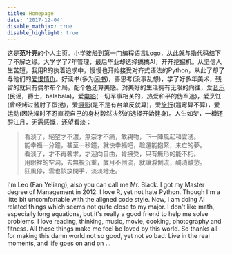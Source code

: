 ```yaml
---
title: Homepage
date: '2017-12-04'
disable_mathjax: true
disable_highlight: true
---
```


这是**范叶亮**的个人主页。小学接触到第一门编程语言[Logo](https://zh.wikipedia.org/zh-hans/Logo语言)，从此就与撸代码结下了不解之缘。大学学了7年管理，最后毕业却选择搞搞AI，开开挖掘机。从坚信人生苦短，我用R的执着追求中，慢慢也开始接受对齐式语法的Python，从此了却了与他们的[爱恨情仇](https://www.datacamp.com/community/tutorials/r-or-python-for-data-analysis)。好读书(多为[闲书](/cn/books/))，善思考(没事乱想)，学了好多年美术，残留的就只有偶尔布个局，配个色还算美感。对美好的生活拥有无限的向往，爱[音乐](/categories/音乐/)(民谣，爵士，balabala)，爱[电影](/categories/电影/)(一切军事相关的，热爱和平的伪军迷)，爱烹饪(曾经烤过酱肘子蛋挞)，爱[摄影](/categories/摄影/)(是不是有台单反就算)，爱[旅行](/categories/旅行/)(遛弯算不算)，爱运动(因洗澡时不忍直视自己的身材毅然决然的选择开始健身)。人生如梦，一樽还酹江月，无需感慨，还望看淡：

> 看淡了，絕望才不濃，無奈才不痛，敢親吻，下一陣風起和雲湧。  
> 能幸福一分鐘，甚至一秒鐘，就快幸福吧，趁還能抱緊，未亡的夢。  
> 看淡了，才不再奢求，才迎向自由，肯接受，只有無形的能不朽。  
> 用眼裡的空洞，去無視沉重，歲月不倒流，就讓淚倒流，醃漬離愁。  
> 狂風停，雲也該放開手，淡淡地走。

I'm Leo (Fan Yeliang), also you can call me Mr. Black. I got my Master degree of Management in 2012. I love R, yet not hate Python. Though I'm a litte bit uncomfortable with the aligned code style. Now, I am doing AI related things which seems not quite close to my major. I don't like math, 
especially long equations, but it's really a good friend to help me solve problems. I love reading, thinking, music, movie, cooking, photography and fitness. All these things make me feel be loved by this world. So thanks all for making this damn world not so good, yet not so bad. Live in the real moments, and life goes on and on ...